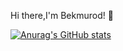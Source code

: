 Hi there,I'm Bekmurod! 👋

[![Anurag's GitHub stats](https://github-readme-stats.vercel.app/api?username=Bekmurod21)](https://github.com/Bekmurod21/github-readme-stats)
